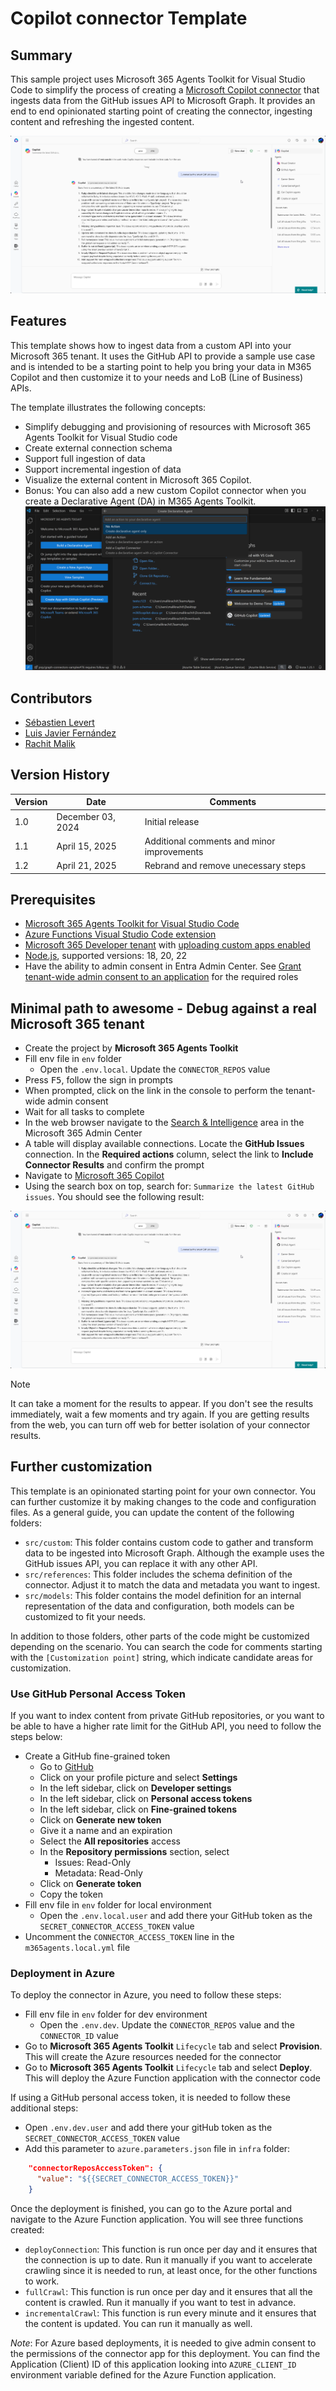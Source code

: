 # Copilot connector Template

## Summary

This sample project uses Microsoft 365 Agents Toolkit for Visual Studio Code to simplify the process of creating a [Microsoft Copilot connector](https://learn.microsoft.com/graph/connecting-external-content-connectors-overview) that ingests data from the GitHub issues API to Microsoft Graph. It provides an end to end opinionated starting point of creating the connector, ingesting content and refreshing the ingested content.

![External content in Microsoft 365 Copilot](./assets/copilot-results.png)

## Features

This template shows how to ingest data from a custom API into your Microsoft 365 tenant.
It uses the GitHub API to provide a sample use case and is intended to be a starting point to help you bring your data in M365 Copilot and then customize it to your needs and LoB (Line of Business) APIs.

The template illustrates the following concepts:

- Simplify debugging and provisioning of resources with Microsoft 365 Agents Toolkit for Visual Studio code
- Create external connection schema
- Support full ingestion of data
- Support incremental ingestion of data
- Visualize the external content in Microsoft 365 Copilot. 
- Bonus: You can also add a new custom Copilot connector when you create a Declarative Agent (DA) in M365 Agents Toolkit.
![Creating a custom Copilot connector with a Declarative Agent (DA)](./assets/add-cc-with-da.png)

## Contributors

- [Sébastien Levert](https://github.com/sebastienlevert)
- [Luis Javier Fernández](https://github.com/luisjfdez)
- [Rachit Malik](https://github.com/RachitMalik12)

## Version History

Version|Date|Comments
-------|----|--------
1.0|December 03, 2024|Initial release
1.1|April 15, 2025|Additional comments and minor improvements
1.2|April 21, 2025|Rebrand and remove unecessary steps 

## Prerequisites

- [Microsoft 365 Agents Toolkit for Visual Studio Code](https://marketplace.visualstudio.com/items?itemName=TeamsDevApp.ms-teams-vscode-extension)
- [Azure Functions Visual Studio Code extension](https://marketplace.visualstudio.com/items?itemName=ms-azuretools.vscode-azurefunctions)
- [Microsoft 365 Developer tenant](https://developer.microsoft.com/microsoft-365/dev-program) with [uploading custom apps enabled](https://learn.microsoft.com/microsoftteams/platform/m365-apps/prerequisites#prepare-a-developer-tenant-for-testing)
- [Node.js](https://nodejs.org/), supported versions: 18, 20, 22
- Have the ability to admin consent in Entra Admin Center. See [Grant tenant-wide admin consent to an application](https://learn.microsoft.com/en-us/entra/identity/enterprise-apps/grant-admin-consent?pivots=portal#prerequisites) for the required roles

## Minimal path to awesome - Debug against a real Microsoft 365 tenant

- Create the project by **Microsoft 365 Agents Toolkit** 
- Fill env file in `env` folder
  - Open the `.env.local`. Update the `CONNECTOR_REPOS` value
- Press <kbd>F5</kbd>, follow the sign in prompts
- When prompted, click on the link in the console to perform the tenant-wide admin consent
- Wait for all tasks to complete
- In the web browser navigate to the [Search & Intelligence](https://admin.microsoft.com/#/MicrosoftSearch/Connectors) area in the Microsoft 365 Admin Center
- A table will display available connections. Locate the **GitHub Issues** connection. In the **Required actions** column, select the link to **Include Connector Results** and confirm the prompt
- Navigate to [Microsoft 365 Copilot](https://m365.cloud.microsoft/chat)
- Using the search box on top, search for: `Summarize the latest GitHub issues`. You should see the following result:

![External content in Microsoft 365 Copilot](assets/copilot-results.png)

> [!NOTE]  
> It can take a moment for the results to appear. If you don't see the results immediately, wait a few moments and try again.
> If you are getting results from the web, you can turn off web for better isolation of your connector results.

## Further customization

This template is an opinionated starting point for your own connector. You can further customize it by making changes to the code and configuration files. As a general guide, you can update the content of the following folders:
- `src/custom`: This folder contains custom code to gather and transform data to be ingested into Microsoft Graph. Although the example uses the GitHub issues API, you can replace it with any other API.
- `src/references`: This folder includes the schema definition of the connector. Adjust it to match the data and metadata you want to ingest. 
- `src/models`: This folder contains the model definition for an internal representation of the data and configuration, both models can be customized to fit your needs.

In addition to those folders, other parts of the code might be customized depending on the scenario. You can search the code for comments starting with the `[Customization point]` string, which indicate candidate areas for customization.

### Use GitHub Personal Access Token

If you want to index content from private GitHub repositories, or you want to be able to have a higher rate limit for the GitHub API, you need to follow the steps below:

- Create a GitHub fine-grained token
  - Go to [GitHub](https://github.com)
  - Click on your profile picture and select **Settings**
  - In the left sidebar, click on **Developer settings**
  - In the left sidebar, click on **Personal access tokens**
  - In the left sidebar, click on **Fine-grained tokens**
  - Click on **Generate new token**
  - Give it a name and an expiration
  - Select the **All repositories** access
  - In the **Repository permissions** section, select
    - Issues: Read-Only
    - Metadata: Read-Only
  - Click on **Generate token**
  - Copy the token
- Fill env file in `env` folder for local environment
  - Open the `.env.local.user` and add there your GitHub token as the `SECRET_CONNECTOR_ACCESS_TOKEN` value
- Uncomment the `CONNECTOR_ACCESS_TOKEN` line in the `m365agents.local.yml` file 

### Deployment in Azure

To deploy the connector in Azure, you need to follow these steps:

- Fill env file in `env` folder for dev environment
  - Open the `.env.dev`. Update the `CONNECTOR_REPOS` value and the `CONNECTOR_ID` value
- Go to **Microsoft 365 Agents Toolkit** `Lifecycle` tab and select **Provision**. This will create the Azure resources needed for the connector
- Go to **Microsoft 365 Agents Toolkit** `Lifecycle` tab and select **Deploy**. This will deploy the Azure Function application with the connector code

If using a GitHub personal access token, it is needed to follow these additional steps:

- Open `.env.dev.user` and add there your gitHub token as the `SECRET_CONNECTOR_ACCESS_TOKEN` value
- Add this parameter to `azure.parameters.json` file in `infra` folder:
```json
    "connectorReposAccessToken": {
      "value": "${{SECRET_CONNECTOR_ACCESS_TOKEN}}"
    }
```

Once the deployment is finished, you can go to the Azure portal and navigate to the Azure Function application. You will see three functions created:
- `deployConnection`: This function is run once per day and it ensures that the connection is up to date. Run it manually if you want to accelerate crawling since it is needed to run, at least once, for the other functions to work.
- `fullCrawl`: This function is run once per day and it ensures that all the content is crawled. Run it manually if you want to test in advance.
- `incrementalCrawl`: This function is run every minute and it ensures that the content is updated. You can run it manually as well.

*Note*: For Azure based deployments, it is needed to give admin consent to the permissions of the connector app for this deployment. You can find the Application (Client) ID of this application looking into `AZURE_CLIENT_ID` environment variable defined for the Azure Function application.